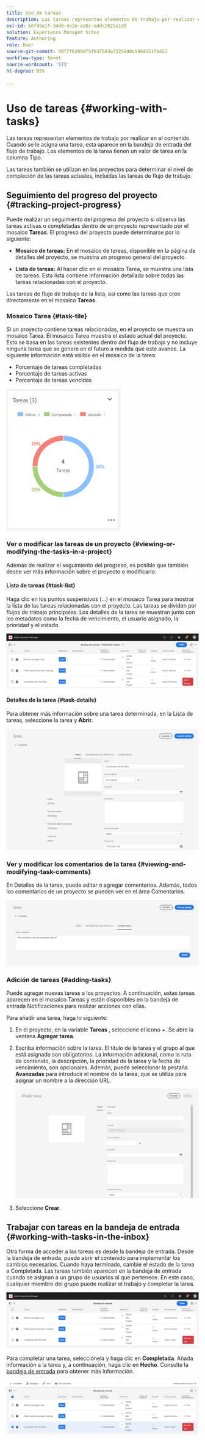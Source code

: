```yaml
---
title: Uso de tareas
description: Las tareas representan elementos de trabajo por realizar en el contenido y se utilizan en los proyectos para determinar el nivel de compleción de las tareas actuales
exl-id: 66f95a1f-34d0-4e2e-aa8c-addc2029a1d9
solution: Experience Manager Sites
feature: Authoring
role: User
source-git-commit: 90f7f6209df5f837583a7225940a5984551f6622
workflow-type: tm+mt
source-wordcount: '573'
ht-degree: 95%

---
```


# Uso de tareas {#working-with-tasks}

Las tareas representan elementos de trabajo por realizar en el contenido. Cuando se le asigna una tarea, esta aparece en la bandeja de entrada del flujo de trabajo. Los elementos de la tarea tienen un valor de tarea en la columna Tipo.

Las tareas también se utilizan en los proyectos para determinar el nivel de compleción de las tareas actuales, incluidas las tareas de flujo de trabajo.

## Seguimiento del progreso del proyecto {#tracking-project-progress}

Puede realizar un seguimiento del progreso del proyecto si observa las tareas activas o completadas dentro de un proyecto representado por el mosaico **Tareas**. El progreso del proyecto puede determinarse por lo siguiente:

* **Mosaico de tareas:** En el mosaico de tareas, disponible en la página de detalles del proyecto, se muestra un progreso general del proyecto.

* **Lista de tareas:** Al hacer clic en el mosaico Tarea, se muestra una lista de tareas. Esta lista contiene información detallada sobre todas las tareas relacionadas con el proyecto.

Las tareas de flujo de trabajo de la lista, así como las tareas que cree directamente en el mosaico **Tareas**.

### Mosaico Tarea {#task-tile}

Si un proyecto contiene tareas relacionadas, en el proyecto se muestra un mosaico Tarea. El mosaico Tarea muestra el estado actual del proyecto. Esto se basa en las tareas existentes dentro del flujo de trabajo y no incluye ninguna tarea que se genere en el futuro a medida que este avance. La siguiente información está visible en el mosaico de la tarea:

* Porcentaje de tareas completadas
* Porcentaje de tareas activas
* Porcentaje de tareas vencidas

![Mosaico Tarea](/help/sites-cloud/authoring/assets/projects-tasks-breakdown.png)

### Ver o modificar las tareas de un proyecto {#viewing-or-modifying-the-tasks-in-a-project}

Además de realizar el seguimiento del progreso, es posible que también desee ver más información sobre el proyecto o modificarlo.

#### Lista de tareas {#task-list}

Haga clic en los puntos suspensivos (...) en el mosaico Tarea para mostrar la lista de las tareas relacionadas con el proyecto. Las tareas se dividen por flujos de trabajo principales. Los detalles de la tarea se muestran junto con los metadatos como la fecha de vencimiento, el usuario asignado, la prioridad y el estado.

![Lista de tareas](/help/sites-cloud/authoring/assets/projects-task-list.png)

#### Detalles de la tarea {#task-details}

Para obtener más información sobre una tarea determinada, en la Lista de tareas, seleccione la tarea y **Abrir**.

![Detalles de la tarea](/help/sites-cloud/authoring/assets/projects-task-details.png)

### Ver y modificar los comentarios de la tarea {#viewing-and-modifying-task-comments}

En Detalles de la tarea, puede editar o agregar comentarios. Además, todos los comentarios de un proyecto se pueden ver en el área Comentarios.

![Comentarios sobre las tareas](/help/sites-cloud/authoring/assets/projects-tasks-comments.png)

### Adición de tareas {#adding-tasks}

Puede agregar nuevas tareas a los proyectos. A continuación, estas tareas aparecen en el mosaico Tareas y están disponibles en la bandeja de entrada Notificaciones para realizar acciones con ellas.

Para añadir una tarea, haga lo siguiente:

1. En el proyecto, en la variable **Tareas** , seleccione el icono +. Se abre la ventana **Agregar tarea**.
1. Escriba información sobre la tarea. El título de la tarea y el grupo al que está asignada son obligatorios. La información adicional, como la ruta de contenido, la descripción, la prioridad de la tarea y la fecha de vencimiento, son opcionales. Además, puede seleccionar la pestaña **Avanzadas** para introducir el nombre de la tarea, que se utiliza para asignar un nombre a la dirección URL.

   ![Adición de una tarea](/help/sites-cloud/authoring/assets/projects-add-task.png)

1. Seleccione **Crear**.

## Trabajar con tareas en la bandeja de entrada {#working-with-tasks-in-the-inbox}

Otra forma de acceder a las tareas es desde la bandeja de entrada. Desde la bandeja de entrada, puede abrir el contenido para implementar los cambios necesarios. Cuando haya terminado, cambie el estado de la tarea a Completada. Las tareas también aparecen en la bandeja de entrada cuando se asignan a un grupo de usuarios al que pertenece. En este caso, cualquier miembro del grupo puede realizar el trabajo y completar la tarea.

![Tareas en la bandeja de entrada](/help/sites-cloud/authoring/assets/projects-task-inbox.png)

Para completar una tarea, selecciónela y haga clic en **Completada**. Añada información a la tarea y, a continuación, haga clic en **Hecho**. Consulte la [bandeja de entrada](/help/sites-cloud/authoring/inbox.md) para obtener más información.

![Notificaciones de tareas](/help/sites-cloud/authoring/assets/projects-task-notifications.png)

